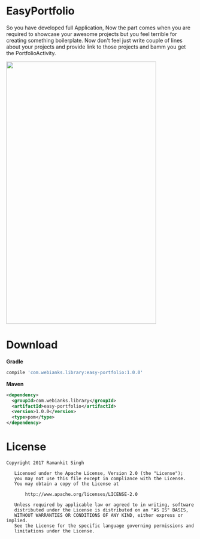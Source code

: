 # EasyPortfolio
So you have developed full Application, Now the part comes when you are required to showcase your awesome projects but you feel terrible for creating something boilerplate. Now don't feel just write couple of lines about your projects and provide link to those projects and bamm you get the PortfolioActivity. 

<img src="https://github.com/webianks/EasyPortfolio/blob/master/screen.png" height="700" width="400" >


# Download

**Gradle**

```groovy
compile 'com.webianks.library:easy-portfolio:1.0.0'
```
**Maven**

```xml
<dependency>
  <groupId>com.webianks.library</groupId>
  <artifactId>easy-portfolio</artifactId>
  <version>1.0.0</version>
  <type>pom</type>
</dependency>
```

# License

```
Copyright 2017 Ramankit Singh

   Licensed under the Apache License, Version 2.0 (the "License");
   you may not use this file except in compliance with the License.
   You may obtain a copy of the License at

       http://www.apache.org/licenses/LICENSE-2.0

   Unless required by applicable law or agreed to in writing, software
   distributed under the License is distributed on an "AS IS" BASIS,
   WITHOUT WARRANTIES OR CONDITIONS OF ANY KIND, either express or implied.
   See the License for the specific language governing permissions and
   limitations under the License.
   
```

